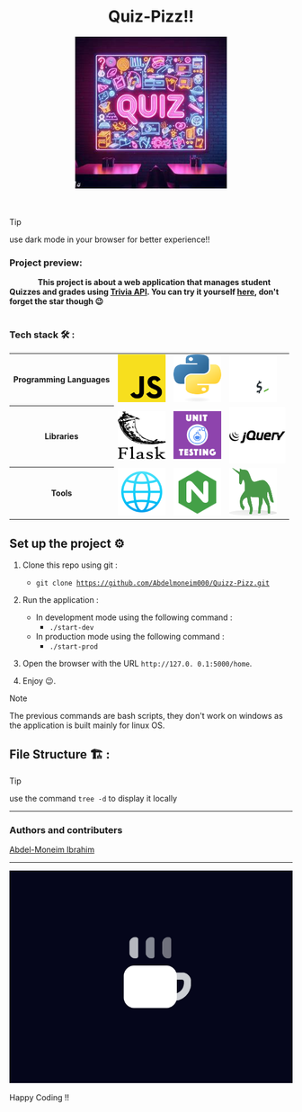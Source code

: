 <h1 align="center">Quiz-Pizz!!</h1>

<div align="center">
  <img alt="Pop-up Quiz gif" src="/images/Quiz2.jpg">
</div>
<br>
<br>

> [!TIP]
> use dark mode in your browser for better experience!!

<h3>Project preview:</h3>
<strong style="margin-left: 10%;">This project is about a web application that manages student Quizzes and grades using <a href="https://opentdb.com/api_config.php">Trivia API</a>. You can try it yourself <a href="/README.md">here</a>, don't forget the star though 😉</strong>

<br>
<br>

<h3>Tech stack 🛠️ :</h3>
<table>
  <tr>
    <th>Programming Languages</th>
    <td><img src="/images/javascript.png" alt="JavaScript Logo" style="width : 85px; height: 85px"></td>
    <td><img src="/images/python.png" alt="Python Logo" style="width : 85px; height: 85px"></td>
    <td><img src="/images/bash.png" alt="Bash Logo" style="width : 85px; height: 85px"></td>
  </tr>
  <tr>
    <th>Libraries</th>
    <td><img src="/images/flask.png" alt="Flask Logo" style="width : 85px; height: 85px"></td>
    <td><img src="/images/unittesting.png" alt="Unittest Logo" style="width : 85px; height: 85px"></td>
    <td><img src="/images/jquery.png" alt="Jquery Logo" style="width : 100px; height: 100px"></td>
  </tr>
  <tr>
    <th>Tools</th>
    <td><img src="/images/browser.png" alt="Browser Logo" style="width : 85px; height: 85px"></td>
    <td><img src="/images/Nginx.png" alt="Nginx Logo" style="width : 85px; height: 85px"></td>
    <td><img src="/images/Gunicorn.png" alt="Gunicorn Logo" style="width : 85px; height: 85px"></td>
  </tr>
</table>

<h2>Set up the project ⚙️</h2>

 1. Clone this repo using git :
    - <code>git clone https://github.com/Abdelmoneim000/Quizz-Pizz.git
      </code>
 2. Run the application :
    - In development mode using the following command :
      - <code>./start-dev</code>
    - In production mode using the following command :
      - <code>./start-prod</code>
  3. Open the browser with the URL `http://127.0. 0.1:5000/home`.
  
  4. Enjoy 😉.

> [!NOTE]
> The previous commands are bash scripts, they don't work on windows as the application is built mainly for linux OS.

<h2>File Structure 🏗️ :</h2>

> [!TIP]
> use the command `tree -d` to display it locally

<!--insert the diagram here-->
---

<h3>Authors and contributers</h3>

<a href="https://github.com/Abdelmoneim000">Abdel-Moneim Ibrahim</a>

<a><!--insert your name and link to your repo here--> </a>

---

<img src="images/caffee.gif">

<bold>Happy Coding !!</bold>
